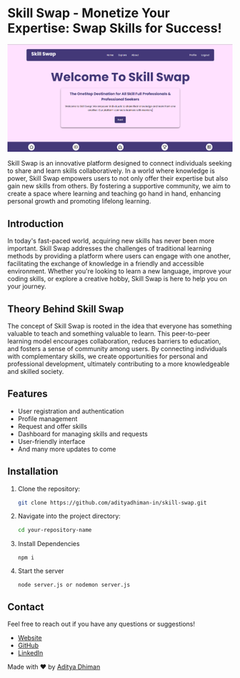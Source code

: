 # Skill Swap - Monetize Your Expertise: Swap Skills for Success!

![Preview Image](image.png)

Skill Swap is an innovative platform designed to connect individuals seeking to share and learn skills collaboratively. In a world where knowledge is power, Skill Swap empowers users to not only offer their expertise but also gain new skills from others. By fostering a supportive community, we aim to create a space where learning and teaching go hand in hand, enhancing personal growth and promoting lifelong learning.

## Introduction

In today's fast-paced world, acquiring new skills has never been more important. Skill Swap addresses the challenges of traditional learning methods by providing a platform where users can engage with one another, facilitating the exchange of knowledge in a friendly and accessible environment. Whether you're looking to learn a new language, improve your coding skills, or explore a creative hobby, Skill Swap is here to help you on your journey.

## Theory Behind Skill Swap

The concept of Skill Swap is rooted in the idea that everyone has something valuable to teach and something valuable to learn. This peer-to-peer learning model encourages collaboration, reduces barriers to education, and fosters a sense of community among users. By connecting individuals with complementary skills, we create opportunities for personal and professional development, ultimately contributing to a more knowledgeable and skilled society.

## Features

- User registration and authentication
- Profile management
- Request and offer skills
- Dashboard for managing skills and requests
- User-friendly interface
- And many more updates to come

## Installation

1. Clone the repository:

   ```bash
   git clone https://github.com/adityadhiman-in/skill-swap.git
   ```

2. Navigate into the project directory:

   ```bash
   cd your-repository-name
   ```

3. Install Dependencies
   ```
   npm i
   ```
4. Start the server
   ```
   node server.js or nodemon server.js
   ```

## Contact

Feel free to reach out if you have any questions or suggestions!

- [Website](https://adityadhiman.in)
- [GitHub](https://github.com/adityadhiman-in)
- [LinkedIn](https://www.linkedin.com/in/adityadhiman-in)

Made with ❤️ by [Aditya Dhiman](https://adityadhiman.in)
